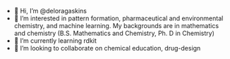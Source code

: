 - 👋 Hi, I’m @deloragaskins
- 👀 I’m interested in pattern formation, pharmaceutical and environmental chemistry, and machine learning. My backgrounds are in mathematics and chemistry (B.S. Mathematics and Chemistry, Ph. D in Chemistry)
- 🌱 I’m currently learning rdkit
- 💞️ I’m looking to collaborate on chemical education, drug-design

<!---
deloragaskins/deloragaskins is a ✨ special ✨ repository because its `README.md` (this file) appears on your GitHub profile.
You can click the Preview link to take a look at your changes.
--->
